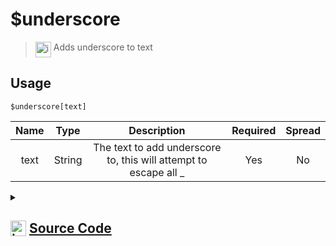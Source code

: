 # $underscore
> <img align="top" src="https://upload.wikimedia.org/wikipedia/commons/thumb/e/e4/Infobox_info_icon.svg/160px-Infobox_info_icon.svg.png?20150409153300" alt="image" width="25" height="auto"> Adds underscore to text
## Usage
```
$underscore[text]
```
| Name | Type | Description | Required | Spread
| :---: | :---: | :---: | :---: | :---: |
text | String | The text to add underscore to, this will attempt to escape all _ | Yes | No
<details>
<summary>
    
## <img align="top" src="https://cdn4.iconfinder.com/data/icons/iconsimple-logotypes/512/github-512.png" alt="image" width="25" height="auto">  [Source Code](https://github.com/tryforge/ForgeScript-V2/blob/main/src/native/underscore.ts)
    
</summary>
    
```ts
import { bold, underscore } from "discord.js"
import { ArgType, NativeFunction } from "../structures"

export const UnderscoreEscapeRegex = /(_)/gim

export default new NativeFunction({
    name: "$underscore",
    version: "1.3.0",
    brackets: true,
    description: "Adds underscore to text",
    unwrap: true,
    args: [
        {
            name: "text",
            description: "The text to add underscore to, this will attempt to escape all _",
            rest: false,
            required: true,
            type: ArgType.String
        }
    ],
    execute(ctx, [ str ]) {
        return this.success(underscore(str.replace(UnderscoreEscapeRegex, "\\$1")))
    },
})
```
    
</details>